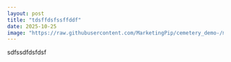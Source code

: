 ```yaml
---
layout: post
title: "tdsffdsfssffddf"
date: 2025-10-25
image: "https://raw.githubusercontent.com/MarketingPip/cemetery_demo-/main/assets/images/049.jpeg"
---
```


sdfssdfdsfdsf